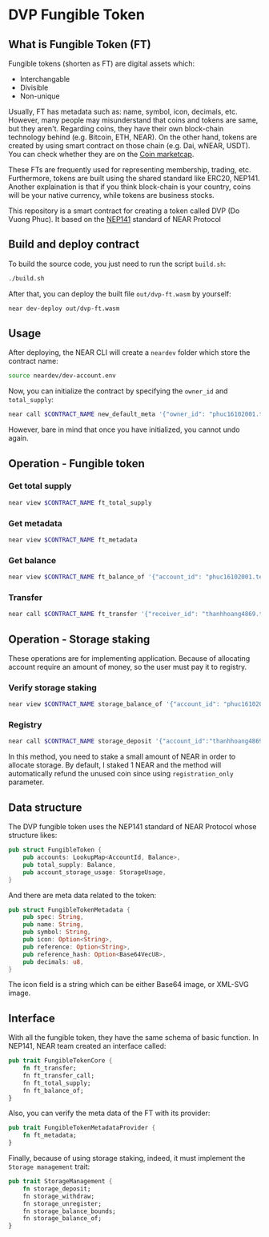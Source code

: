 # DVP Fungible Token

## What is Fungible Token (FT)

Fungible tokens (shorten as FT) are digital assets which:
- Interchangable
- Divisible
- Non-unique

Usually, FT has metadata such as: name, symbol, icon, decimals, etc. However, many people may misunderstand that coins and tokens are same, but they aren't. Regarding coins, they have their own block-chain technology behind (e.g. Bitcoin, ETH, NEAR). On the other hand, tokens are created by using smart contract on those chain (e.g. Dai, wNEAR, USDT). You can check whether they are on the [Coin marketcap](https://coinmarketcap.com/).

These FTs are frequently used for representing membership, trading, etc. Furthermore, tokens are built using the shared standard like ERC20, NEP141. Another explaination is that if you think block-chain is your country, coins will be your native currency, while tokens are business stocks.

This repository is a smart contract for creating a token called DVP (Do Vuong Phuc). It based on the [NEP141](https://nomicon.io/Standards/Tokens/FungibleToken/Core) standard of NEAR Protocol

## Build and deploy contract

To build the source code, you just need to run the script `build.sh`:
```bash
./build.sh
```

After that, you can deploy the built file `out/dvp-ft.wasm` by yourself:
```bash
near dev-deploy out/dvp-ft.wasm
```

## Usage

After deploying, the NEAR CLI will create a `neardev` folder which store the contract name:
```bash
source neardev/dev-account.env
```

Now, you can initialize the contract by specifying the `owner_id` and `total_supply`:
```bash
near call $CONTRACT_NAME new_default_meta '{"owner_id": "phuc16102001.testnet", "total_supply": "1000"}' --accountId phuc16102001.testnet
```

However, bare in mind that once you have initialized, you cannot undo again. 

## Operation - Fungible token
### Get total supply

```bash
near view $CONTRACT_NAME ft_total_supply
```
### Get metadata

```bash
near view $CONTRACT_NAME ft_metadata
```

### Get balance

```bash
near view $CONTRACT_NAME ft_balance_of '{"account_id": "phuc16102001.testnet"}'
```

### Transfer

```bash
near call $CONTRACT_NAME ft_transfer '{"receiver_id": "thanhhoang4869.testnet", "amount": "3", "memo": "Invest tokens"}' --accountId phuc16102001.testnet --depositYocto 1
```

## Operation - Storage staking

These operations are for implementing application. Because of allocating account require an amount of money, so the user must pay it to registry. 

### Verify storage staking
```bash
near view $CONTRACT_NAME storage_balance_of '{"account_id": "phuc16102001.testnet"}'
```

### Registry
```bash
near call $CONTRACT_NAME storage_deposit '{"account_id":"thanhhoang4869.testnet", "registration_only": true}' --accountId thanhhoang4869.testnet --amount 1
```

In this method, you need to stake a small amount of NEAR in order to allocate storage. By default, I staked 1 NEAR and the method will automatically refund the unused coin since using `registration_only` parameter.


## Data structure

The DVP fungible token uses the NEP141 standard of NEAR Protocol whose structure likes:

```rs
pub struct FungibleToken {
    pub accounts: LookupMap<AccountId, Balance>,
    pub total_supply: Balance,
    pub account_storage_usage: StorageUsage,
}
```

And there are meta data related to the token:

```rs
pub struct FungibleTokenMetadata {
    pub spec: String,
    pub name: String,
    pub symbol: String,
    pub icon: Option<String>,
    pub reference: Option<String>,
    pub reference_hash: Option<Base64VecU8>,
    pub decimals: u8,
}
```

The icon field is a string which can be either Base64 image, or XML-SVG image.

## Interface

With all the fungible token, they have the same schema of basic function. In NEP141, NEAR team created an interface called:

```rs
pub trait FungibleTokenCore {
    fn ft_transfer;
    fn ft_transfer_call;
    fn ft_total_supply;
    fn ft_balance_of;
}
```

Also, you can verify the meta data of the FT with its provider:

```rs
pub trait FungibleTokenMetadataProvider {
    fn ft_metadata;
}
```

Finally, because of using storage staking, indeed, it must implement the `Storage management` trait:

```rs
pub trait StorageManagement {
    fn storage_deposit;
    fn storage_withdraw;
    fn storage_unregister;
    fn storage_balance_bounds;
    fn storage_balance_of;
}
```
